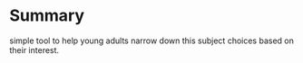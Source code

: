 # Summary
simple tool to help young adults narrow down this subject choices based on their interest. 
